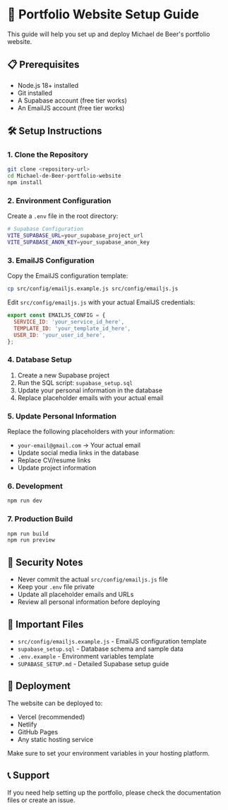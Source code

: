 # 🚀 Portfolio Website Setup Guide

This guide will help you set up and deploy Michael de Beer's portfolio website.

## 📋 Prerequisites

- Node.js 18+ installed
- Git installed
- A Supabase account (free tier works)
- An EmailJS account (free tier works)

## 🛠️ Setup Instructions

### 1. Clone the Repository

```bash
git clone <repository-url>
cd Michael-de-Beer-portfolio-website
npm install
```

### 2. Environment Configuration

Create a `.env` file in the root directory:

```bash
# Supabase Configuration
VITE_SUPABASE_URL=your_supabase_project_url
VITE_SUPABASE_ANON_KEY=your_supabase_anon_key
```

### 3. EmailJS Configuration

Copy the EmailJS configuration template:

```bash
cp src/config/emailjs.example.js src/config/emailjs.js
```

Edit `src/config/emailjs.js` with your actual EmailJS credentials:

```javascript
export const EMAILJS_CONFIG = {
  SERVICE_ID: 'your_service_id_here',
  TEMPLATE_ID: 'your_template_id_here', 
  USER_ID: 'your_user_id_here',
};
```

### 4. Database Setup

1. Create a new Supabase project
2. Run the SQL script: `supabase_setup.sql`
3. Update your personal information in the database
4. Replace placeholder emails with your actual email

### 5. Update Personal Information

Replace the following placeholders with your information:

- `your-email@gmail.com` → Your actual email
- Update social media links in the database
- Replace CV/resume links
- Update project information

### 6. Development

```bash
npm run dev
```

### 7. Production Build

```bash
npm run build
npm run preview
```

## 🔐 Security Notes

- Never commit the actual `src/config/emailjs.js` file
- Keep your `.env` file private
- Update all placeholder emails and URLs
- Review all personal information before deploying

## 📁 Important Files

- `src/config/emailjs.example.js` - EmailJS configuration template
- `supabase_setup.sql` - Database schema and sample data
- `.env.example` - Environment variables template
- `SUPABASE_SETUP.md` - Detailed Supabase setup guide

## 🚀 Deployment

The website can be deployed to:
- Vercel (recommended)
- Netlify
- GitHub Pages
- Any static hosting service

Make sure to set your environment variables in your hosting platform.

## 📞 Support

If you need help setting up the portfolio, please check the documentation files or create an issue.
